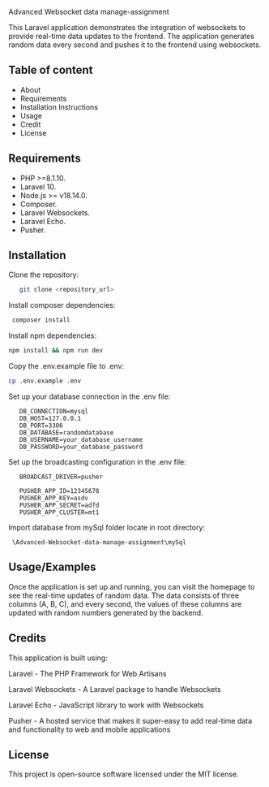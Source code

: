 
Advanced Websocket data manage-assignment

This Laravel application demonstrates the integration of websockets to provide real-time data updates to the frontend. The application generates random data every second and pushes it to the frontend using websockets.


## Table of content

- About
- Requirements
- Installation Instructions
- Usage
- Credit
- License

## Requirements

- PHP >=8.1.10.
- Laravel 10.
- Node.js >= v18.14.0.
- Composer.
- Laravel Websockets.
- Laravel Echo.
- Pusher.

## Installation

 Clone the repository:
```bash
   git clone <repository_url>
```
 Install composer dependencies:
 ```bash
  composer install
```
 Install npm dependencies:
 ```bash
 npm install && npm run dev
```
 Copy the .env.example file to .env:
 ```bash
cp .env.example .env
```
 Set up your database connection in the .env file:
 ```
    DB_CONNECTION=mysql
    DB_HOST=127.0.0.1
    DB_PORT=3306
    DB_DATABASE=randomdatabase
    DB_USERNAME=your_database_username
    DB_PASSWORD=your_database_password
```
 Set up the broadcasting configuration in the .env file:
 ```
    BROADCAST_DRIVER=pusher

    PUSHER_APP_ID=12345678
    PUSHER_APP_KEY=asdv
    PUSHER_APP_SECRET=adfd
    PUSHER_APP_CLUSTER=mt1
```

Import database from mySql folder locate in root directory:
```
 \Advanced-Websocket-data-manage-assignment\mySql
```
## Usage/Examples


Once the application is set up and running, you can visit the homepage to see the real-time updates of random data. The data consists of three columns (A, B, C), and every second, the values of these columns are updated with random numbers generated by the backend.



## Credits
This application is built using:

Laravel - The PHP Framework for Web Artisans

Laravel Websockets - A Laravel package to handle Websockets

Laravel Echo - JavaScript library to work with Websockets

Pusher - A hosted service that makes it super-easy to add real-time data and functionality to web and mobile applications
## License

This project is open-source software licensed under the MIT license.
